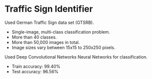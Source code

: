 # Traffic Sign Identifier
 
Used German Traffic Sign data set (GTSRB).
- Single-image, multi-class classification problem.
- More than 40 classes.
- More than 50,000 images in total.
- Image sizes vary between 15x15 to 250x250 pixels.

Used Deep Convolutional Networks Neural Networks for classification.
- Train accuracy: 99.40% 
- Test accuracy: 96.56%
